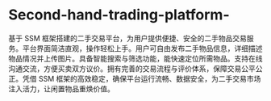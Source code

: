 # Second-hand-trading-platform-
基于 SSM 框架搭建的二手交易平台，为用户提供便捷、安全的二手物品交易服务。平台界面简洁直观，操作轻松上手。用户可自由发布二手物品信息，详细描述物品情况并上传图片。具备智能搜索与筛选功能，能快速定位所需物品。支持在线沟通交流，方便买卖双方议价。拥有完善的交易流程与评价体系，保障交易公平公正。凭借 SSM 框架的高效稳定，确保平台运行流畅、数据安全，为二手交易市场注入活力，让闲置物品重焕价值。 
